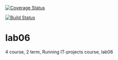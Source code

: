 [![Coverage Status](https://coveralls.io/repos/github/pelpro/lab06/badge.svg)](https://coveralls.io/github/pelpro/lab06)

[![Build Status](https://travis-ci.org/pelpro/lab06.svg?branch=master)](https://travis-ci.com/pelpro/lab06)
# lab06
4 course, 2 term, Running IT-projects course, lab06
